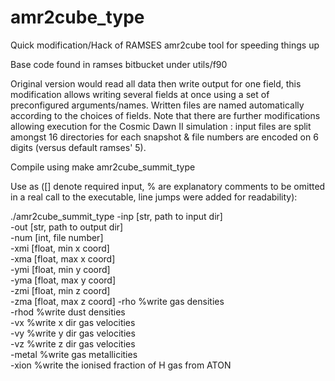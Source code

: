# amr2cube_type
Quick modification/Hack of RAMSES amr2cube tool for speeding things up

Base code found in ramses bitbucket under utils/f90

Original version would read all data then write output for one field, this modification allows writing several fields at once using a set of preconfigured 
arguments/names. Written files are named automatically according to the choices of fields.
Note that there are further modifications allowing execution for the Cosmic Dawn II simulation : input files are split amongst 16 directories for each 
snapshot & file numbers are encoded on 6 digits (versus default ramses' 5).

Compile using make amr2cube_summit_type

Use as ([] denote required input, % are explanatory comments to be omitted in a real call to the executable, line jumps were added for readability):

./amr2cube_summit_type -inp [str, path to input dir]   
                       -out [str, path to output dir]   
                       -num [int, file number]   
                       -xmi [float, min x coord]  
                       -xma [float, max x coord]   
                       -ymi [float, min y coord]  
                       -yma [float, max y coord]  
                       -zmi [float, min z coord]  
                       -zma [float, max z coord] 
                       -rho %write gas densities  
                       -rhod %write dust densities  
                       -vx %write x dir gas velocities  
                       -vy %write y dir gas velocities  
                       -vz %write z dir gas velocities  
                       -metal %write gas metallicities  
                       -xion %write the ionised fraction of H gas from ATON  

